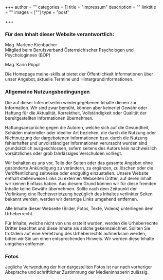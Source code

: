 +++
author = ""
categories = []
title = "Impressum"
description = ""
linktitle = ""
images = [""]
type = "post"

+++

### Für den Inhalt dieser Website verantwortlich:

Mag. Marlene Kienbacher<br/>
Mitglied beim Berufsverband Österreichischer Psychologen und Psychologinnen (BÖP)


Mag. Karin Pöppl



Die Homepage meine-skills.at bietet der Öffentlichkeit Informationen über unser Angebot, aktuelle Termine und Hintergrundinformationen.

### Allgemeine Nutzungsbedingungen
Die auf dieser Internetseiten wiedergegebenen Inhalte dienen zur Information. Wir sind zwar bemüht, können aber keinerlei Gewähr oder Haftung für die Aktualität, Korrektheit, Vollständigkeit oder Qualität der bereitgestellten Informationen übernehmen. 

Haftungsansprüche gegen die Autoren, welche sich auf die Gesundheit, Schäden materieller oder ideeller Art beziehen, die durch die Nutzung oder Nichtnutzung der dargebotenen Informationen bzw. durch die Nutzung fehlerhafter und unvollständiger Informationen verursacht wurden sind grundsätzlich ausgeschlossen, sofern seitens des Autors kein nachweislich vorsätzliches oder grob fahrlässiges Verschulden vorliegt.

Wir behalten es uns vor, Teile der Seiten oder das gesamte Angebot ohne gesonderte Ankündigung zu verändern, zu ergänzen, zu löschen oder die Veröffentlichung zeitweise oder endgültig einzustellen.
Unsere Website enthält stellenweise Links zu externen Webseiten Dritter, auf deren Inhalt wir keinen Einfluss haben. Aus diesem Grund können wir für diese fremden Inhalte keine Gewähr übernehmen. Sollte nach dem Zeitpunkt der Verlinkung eine Rechtsverletzung bezüglich des Inhaltes verlinkter Seiten bekannt werden, werden wir derartige Links umgehend entfernen. 

Alle Inhalte dieser Webseite (Bilder, Fotos, Texte, Videos) unterliegen dem Urheberrecht.

Für Inhalte, welche nicht von uns erstellt wurden, werden die Urheberrechte Dritter beachtet und diese Inhalte als solche gekennzeichnet. Sollten Sie trotzdem auf eine Verletzung des Urheberrechts aufmerksam werden, bitten wir Sie um einen entsprechenden Hinweis. Wir werden diese Inhalte umgehen entfernen.

### Fotos

Jegliche Verwendung der hier dargestellten Fotos ist nur nach vorheriger Absprache und schriftlicher Zustimmung der Medieninhaberin zulässig.


